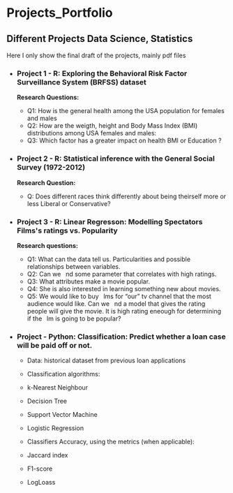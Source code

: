# Projects_Portfolio
## Different Projects Data Science, Statistics
Here I only show the final draft of the projects, mainly pdf files

* ### Project 1 - R: Exploring the Behavioral Risk Factor Surveillance System (BRFSS) dataset
  **Research Questions:**
    * Q1: How is the general health among the USA population for females and males
    * Q2: How are the weigth, height and Body Mass Index (BMI) distributions among USA females and
males:
    * Q3: Which factor has a greater impact on health BMI or Education ?

* ### Project 2 - R: Statistical inference with the General Social Survey (1972-2012)
  **Research Question:**
    * Q: Does different races think differently about being theirself more or less Liberal or
Conservative?

* ### Project 3 - R: Linear Regresson: Modelling Spectators Films's ratings vs. Popularity
  **Research questions:**
  * Q1: What can the data tell us. Particularities and possible relationships between variables.
  * Q2: Can we  nd some parameter that correlates with high ratings.
  * Q3: What attributes make a movie popular.
  * Q4: She is also interested in learning something new about movies.
  * Q5: We would like to buy  lms for “our” tv channel that the most audience would like. Can we  nd a model that gives the
rating people will give the movie. It is high rating eneough for determining if the  lm is going to be popular?

* ### Project  - Python: Classification: Predict whether a loan case will be paid off or not.

  * Data: historical dataset from previous loan applications
  * Classification algorithms:
   * k-Nearest Neighbour
   * Decision Tree
   * Support Vector Machine
   * Logistic Regression
  
  * Classifiers Accuracy, using the metrics (when applicable):
   * Jaccard index
   * F1-score
   * LogLoass
